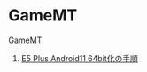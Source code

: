 # GameMT
GameMT

1. [E5 Plus Android11 64bit化の手順](https://github.com/game-de-it/GameMT/blob/main/E5_Plus_Android11_64bit.md)
